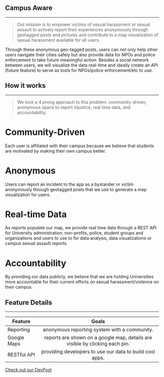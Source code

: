 ## Campus Aware
---

> Out mission is to empower victims of sexual harassment or sexual assault to actively report their experiences anonymously through geotagged posts and pictures and contribute to a map visualization of sexual harassment available for all users. 

Through these anonymous geo-tagged posts, users can not only help other users navigate their cities safely but also provide data for NPOs and police enforcement to take future meaningful action. Besides a social network between users, we will visualize the data real-time and ideally create an API (future feature) to serve as tools for NPOs/police enforcement/etc  to use.

## How it works
---
> We took a 4 prong approach to this problem: community-driven, anonymous space to report injustice, real time data, and accountability.

# Community-Driven
Each user is affiliated with their campus because we believe that students are motivated by making their own campus better.

# Anonymous
Users can report an incident to the app as a bystander or victim anonymously through geotagged posts that we use to generate a map visualization for users.

# Real-time Data
As reports populate our map, we provide real time data through a REST API for University administration, non-profits, police, student groups and organizations and users to use to for data analysis, data visualizations or campus sexual assault reports.

# Accountability
By providing our data publicly, we believe that we are holding Universities more accountable for their current efforts on sexual harassment/violence on their campus.


## Feature Details
---

| Feature       | Goals                                        |
| ------------- |:--------------------------------------------:|
| Reporting     | anonymous reporting system with a community. |
| Google Maps   | reports are shown on a google map, details are visible by clicking each pin.|
| RESTful API   | providing developers to use our data to build cool apps.|


[Check out our DevPost](http://devpost.com/software/visualizing-tool)